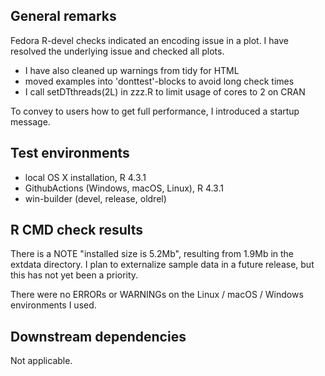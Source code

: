 ## General remarks

Fedora R-devel checks indicated an encoding issue in a plot. I have resolved 
the underlying issue and checked all plots.

- I have also cleaned up warnings from tidy for HTML 
- moved examples into 'donttest'-blocks to avoid long check times
- I call setDTthreads(2L) in zzz.R to limit usage of cores to 2 on CRAN

To convey to users how to get full performance, I introduced a startup message.

## Test environments

* local OS X installation, R 4.3.1
* GithubActions (Windows, macOS, Linux), R 4.3.1
* win-builder (devel, release, oldrel)


## R CMD check results

There is a NOTE "installed size is  5.2Mb", resulting from 1.9Mb in the extdata
directory. I plan to externalize sample data in a future release, but this has
not yet been a priority.

There were no ERRORs or WARNINGs on the Linux / macOS / Windows environments I
used. 


## Downstream dependencies

Not applicable.

